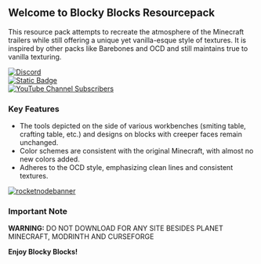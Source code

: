 ## Welcome to Blocky Blocks Resourcepack

This resource pack attempts to recreate the atmosphere of the Minecraft trailers while still offering a unique yet vanilla-esque style of textures. It is inspired by other packs like Barebones and OCD and still maintains true to vanilla texturing.

[![Discord](https://img.shields.io/discord/1079395737479159869?style=for-the-badge&logo=discord&label=Official%20Discord&color=white)](https://discord.com/invite/rK5RbYS9Bm)  
[![Static Badge](https://img.shields.io/badge/Code-0?style=for-the-badge&logo=github&label=Official%20Repo&color=skyblue)](https://github.com/Creatomat/BlockyBlocks)  
[![YouTube Channel Subscribers](https://img.shields.io/youtube/channel/subscribers/UC0c_GJTYB5CW-WE_LSsKFYg?style=for-the-badge&logo=youtube&label=Creatomat%20Gaming&color=red)](https://www.youtube.com/channel/UC0c_GJTYB5CW-WE_LSsKFYg)

### Key Features

* The tools depicted on the side of various workbenches (smiting table, crafting table, etc.) and designs on blocks with creeper faces remain unchanged.
* Color schemes are consistent with the original Minecraft, with almost no new colors added.
* Adheres to the OCD style, emphasizing clean lines and consistent textures.  
  
[![rocketnodebanner](https://creatomat.github.io/CRE8TO2.png)](https://rocketnode.com/creatomat)  

### Important Note

**WARNING:** DO NOT DOWNLOAD FOR ANY SITE BESIDES PLANET MINECRAFT, MODRINTH AND CURSEFORGE

**Enjoy Blocky Blocks!**
